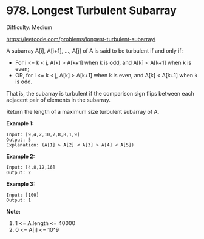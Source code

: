 # 978. Longest Turbulent Subarray

Difficulty: Medium

https://leetcode.com/problems/longest-turbulent-subarray/

A subarray A[i], A[i+1], ..., A[j] of A is said to be turbulent if and only if:

* For i <= k < j, A[k] > A[k+1] when k is odd, and A[k] < A[k+1] when k is even;
* OR, for i <= k < j, A[k] > A[k+1] when k is even, and A[k] < A[k+1] when k is odd.

That is, the subarray is turbulent if the comparison sign flips between each adjacent pair of elements in the subarray.

Return the length of a maximum size turbulent subarray of A.

**Example 1:**
```
Input: [9,4,2,10,7,8,8,1,9]
Output: 5
Explanation: (A[1] > A[2] < A[3] > A[4] < A[5])
```

**Example 2:**
```
Input: [4,8,12,16]
Output: 2
```

**Example 3:**
```
Input: [100]
Output: 1
```

**Note:**

1. 1 <= A.length <= 40000
2. 0 <= A[i] <= 10^9
